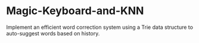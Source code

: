 # Magic-Keyboard-and-KNN
 Implement an efficient word correction system using a Trie data structure to auto-suggest words based on history. 

